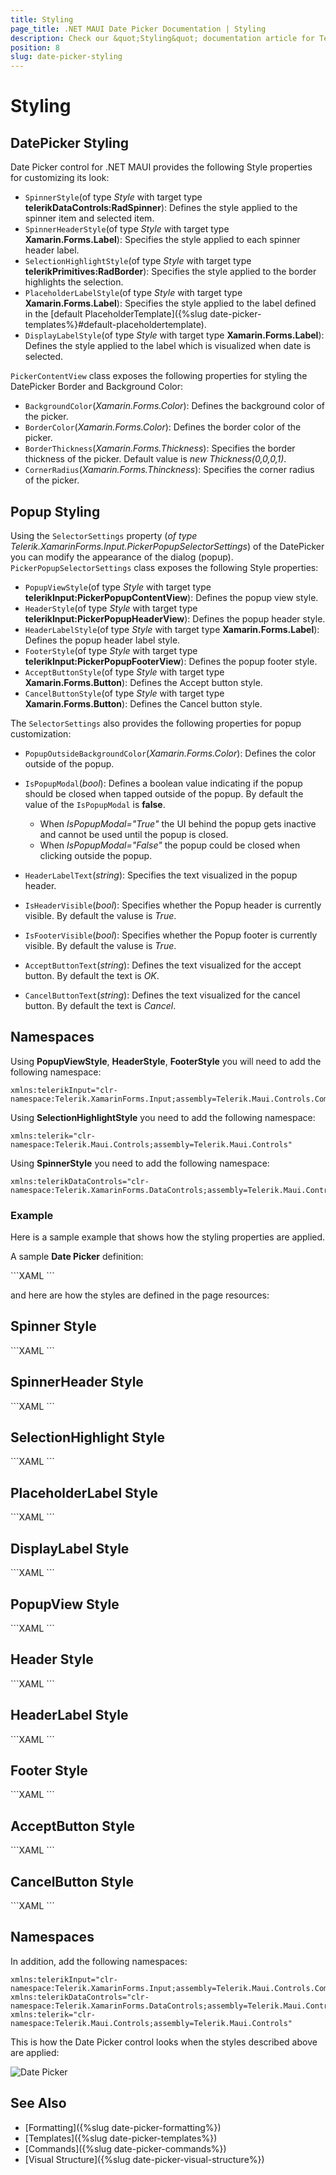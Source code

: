 ```yaml
---
title: Styling
page_title: .NET MAUI Date Picker Documentation | Styling
description: Check our &quot;Styling&quot; documentation article for Telerik DatePicker for .NET MAUI.
position: 8
slug: date-picker-styling
---
```


# Styling

## DatePicker Styling

Date Picker control for .NET MAUI provides the following Style properties for customizing its look:

* `SpinnerStyle`(of type *Style* with target type **telerikDataControls:RadSpinner**): Defines the style applied to the spinner item and selected item.
* `SpinnerHeaderStyle`(of type *Style* with target type **Xamarin.Forms.Label**): Specifies the style applied to each spinner header label.
* `SelectionHighlightStyle`(of type *Style* with target type **telerikPrimitives:RadBorder**): Specifies the style applied to the border highlights the selection.
* `PlaceholderLabelStyle`(of type *Style* with target type **Xamarin.Forms.Label**): Specifies the style applied to the label defined in the [default PlaceholderTemplate]({%slug date-picker-templates%}#default-placeholdertemplate). 
* `DisplayLabelStyle`(of type *Style* with target type **Xamarin.Forms.Label**): Defines the style applied to the label which is visualized when date is selected.

`PickerContentView` class exposes the following properties for styling the DatePicker Border and Background Color:

* `BackgroundColor`(*Xamarin.Forms.Color*): Defines the background color of the picker.
* `BorderColor`(*Xamarin.Forms.Color*): Defines the border color of the picker.
* `BorderThickness`(*Xamarin.Forms.Thickness*): Specifies the border thickness of the picker. Default value is *new Thickness(0,0,0,1)*.
* `CornerRadius`(*Xamarin.Forms.Thinckness*): Specifies the corner radius of the picker.

## Popup Styling

Using the `SelectorSettings` property (*of type Telerik.XamarinForms.Input.PickerPopupSelectorSettings*) of the DatePicker you can modify the appearance of the dialog (popup). `PickerPopupSelectorSettings` class exposes the following Style properties:

* `PopupViewStyle`(of type *Style* with target type **telerikInput:PickerPopupContentView**): Defines the popup view style.
* `HeaderStyle`(of type *Style* with target type **telerikInput:PickerPopupHeaderView**): Defines the popup header style.
* `HeaderLabelStyle`(of type *Style* with target type **Xamarin.Forms.Label**): Defines the popup header label style.
* `FooterStyle`(of type *Style* with target type **telerikInput:PickerPopupFooterView**): Defines the popup footer style.
* `AcceptButtonStyle`(of type *Style* with target type **Xamarin.Forms.Button**): Defines the Accept button style.
* `CancelButtonStyle`(of type *Style* with target type **Xamarin.Forms.Button**): Defines the Cancel button style.

The `SelectorSettings` also provides the following properties for popup customization:

* `PopupOutsideBackgroundColor`(*Xamarin.Forms.Color*): Defines the color outside of the popup.
* `IsPopupModal`(*bool*): Defines a boolean value indicating if the popup should be closed when tapped outside of the popup. By default the value of the `IsPopupModal` is **false**.
	* When *IsPopupModal="True"*  the UI behind the popup gets inactive and cannot be used until the popup is closed. 
	* When *IsPopupModal="False"* the popup could be closed when clicking outside the popup. 	
	
* `HeaderLabelText`(*string*): Specifies the text visualized in the popup header.
* `IsHeaderVisible`(*bool*): Specifies whether the Popup header is currently visible. By default the valuse is *True*.
* `IsFooterVisible`(*bool*): Specifies whether the Popup footer is currently visible. By default the valuse is *True*.
* `AcceptButtonText`(*string*): Defines the text visualized for the accept button. By default the text is *OK*.
* `CancelButtonText`(*string*): Defines the text visualized for the cancel button. By default the text is *Cancel*. 

## Namespaces

Using **PopupViewStyle**, **HeaderStyle**, **FooterStyle** you will need to add the following namespace:

```XAML
xmlns:telerikInput="clr-namespace:Telerik.XamarinForms.Input;assembly=Telerik.Maui.Controls.Compatibility"
```

Using **SelectionHighlightStyle** you need to add the following namespace:

```XAML
xmlns:telerik="clr-namespace:Telerik.Maui.Controls;assembly=Telerik.Maui.Controls"
```

Using **SpinnerStyle** you need to add the following namespace:

```XAML
xmlns:telerikDataControls="clr-namespace:Telerik.XamarinForms.DataControls;assembly=Telerik.Maui.Controls.Compatibility"
```

### Example

Here is a sample example that shows how the styling properties are applied.

A sample **Date Picker** definition:

<snippet id='datepicker-style' />
```XAML
<telerikInput:RadDatePicker SpinnerHeaderStyle="{StaticResource spinnerHeaderStyle}"
							SpinnerStyle="{StaticResource spinnerStyle}"
							SelectionHighlightStyle="{StaticResource selectionHighlightStyle}"
							DisplayLabelStyle="{StaticResource displayLabelStyle}"
							PlaceholderLabelStyle="{StaticResource placeholderLabelStyle}"
							DefaultHighlightedDate="2020,05,15"
							SpinnerFormat="yyy/MMM/dd"
							DisplayStringFormat="yyyy/MMM/dd">
	<telerikInput:RadDatePicker.SelectorSettings>
		<telerikInput:PickerPopupSelectorSettings PopupOutsideBackgroundColor="#D9D9D9CC"
												  PopupViewStyle="{StaticResource popupViewStyle}"
												  HeaderStyle="{StaticResource headerStyle}"
												  HeaderLabelText="Date Picker"
												  HeaderLabelStyle="{StaticResource headerLabelStyle}"
												  FooterStyle="{StaticResource footerStyle}"
												  AcceptButtonStyle="{StaticResource acceptButtonStyle}"
												  CancelButtonStyle="{StaticResource cancelButtonStyle}"/>
	</telerikInput:RadDatePicker.SelectorSettings>
</telerikInput:RadDatePicker>
```
		
and here are how the styles are defined in the page resources:

## Spinner Style

<snippet id='datepicker-style-spinner-style' />
```XAML
<Style TargetType="telerikDataControls:RadSpinner" x:Key="spinnerStyle">
	<Setter Property="ItemStyle">
		<Setter.Value>
			<Style TargetType="telerikDataControls:SpinnerItemView">
				<Setter Property="TextColor" Value="#4A4949"/>
			</Style>
		</Setter.Value>
	</Setter>
	<Setter Property="SelectedItemStyle">
		<Setter.Value>
			<Style TargetType="telerikDataControls:SpinnerItemView">
				<Setter Property="TextColor" Value="Black"/>
				<Setter Property="FontAttributes" Value="Bold"/>
			</Style>
		</Setter.Value>
	</Setter>
</Style>
```

## SpinnerHeader Style

<snippet id='datepicker-style-spinner-header-style' />
```XAML
<Style TargetType="Label" x:Key="spinnerHeaderStyle">
	<Setter Property="TextColor" Value="Black"/>
	<Setter Property="FontAttributes" Value="Bold"/>
	<Setter Property="HorizontalOptions" Value="FillAndExpand"/>
	<Setter Property="VerticalOptions" Value="FillAndExpand"/>
	<Setter Property="HorizontalTextAlignment" Value="Center"/>
	<Setter Property="VerticalTextAlignment" Value="Center"/>
</Style>
```

## SelectionHighlight Style

<snippet id='datepicker-style-selection-highlight-style' />
```XAML
<Style TargetType="telerik:RadBorder" x:Key="selectionHighlightStyle">
	<Setter Property="BorderColor" Value="#00B5DC"/>
	<Setter Property="BorderThickness" Value="1"/>
	<Setter Property="Padding" Value="0,6,0,6"/>
	<Setter Property="HeightRequest" Value="40"/>
	<Setter Property="VerticalOptions" Value="Center"/>
</Style>
```

## PlaceholderLabel Style

<snippet id='datepicker-style-placeholder-label-style' />
```XAML
<Style TargetType="Label" x:Key="placeholderLabelStyle">
	<Setter Property="TextColor" Value="#4A4949"/>
	<Setter Property="VerticalTextAlignment" Value="Center"/>
	<Setter Property="HorizontalTextAlignment" Value="Center"/>
	<Setter Property="HeightRequest" Value="50"/>
</Style>
```

## DisplayLabel Style

<snippet id='datepicker-style-display-label-style' />
```XAML
<Style TargetType="Label" x:Key="displayLabelStyle">
	<Setter Property="TextColor" Value="Black"/>
	<Setter Property="VerticalTextAlignment" Value="Center"/>
	<Setter Property="HorizontalTextAlignment" Value="Center"/>
	<Setter Property="HeightRequest" Value="50"/>
</Style>
```

## PopupView Style

<snippet id='datepicker-style-popupview-style' />
```XAML
<Style TargetType="telerikInput:PickerPopupContentView" x:Key="popupViewStyle">
	<Setter Property="BackgroundColor" Value="White"/>
	<Setter Property="WidthRequest" Value="270"/>
</Style>
```

## Header Style

<snippet id='datepicker-style-header-style' />
```XAML
<Style TargetType="telerikInput:PickerPopupHeaderView" x:Key="headerStyle">
	<Setter Property="BackgroundColor" Value="#00B5DC"/>
	<Setter Property="HeightRequest" Value="60"/>
	<Setter Property="Margin" Value="0"/>
	<Setter Property="Padding" Value="0"/>
	<Setter Property="HorizontalOptions" Value="FillAndExpand"/>
	<Setter Property="VerticalOptions" Value="FillAndExpand"/>
</Style>
```

## HeaderLabel Style

<snippet id='datepicker-style-header-label-style' />
```XAML
<Style TargetType="Label" x:Key="headerLabelStyle">
	<Setter Property="TextColor" Value="White"/>
	<Setter Property="HorizontalOptions" Value="Center"/>
	<Setter Property="VerticalOptions" Value="Center"/>
	<Setter Property="FontSize" Value="Title"/>
</Style>
```

## Footer Style

<snippet id='datepicker-style-footer-style' />
```XAML
<Style TargetType="telerikInput:PickerPopupFooterView" x:Key="footerStyle">
	<Setter Property="BackgroundColor" Value="Transparent"/>
</Style>
```

## AcceptButton Style

<snippet id='datepicker-style-accept-button-style' />
```XAML
<Style TargetType="Button" x:Key="acceptButtonStyle">
	<Setter Property="BackgroundColor" Value="Transparent"/>
	<Setter Property="Text" Value="OK"/>
	<Setter Property="TextColor" Value="#00B5DC"/>
</Style>
```

## CancelButton Style

<snippet id='datepicker-style-cancel-button-style' />
```XAML
<Style TargetType="Button" x:Key="cancelButtonStyle">
	<Setter Property="BackgroundColor" Value="Transparent"/>
	<Setter Property="Text" Value="X"/>
	<Setter Property="TextColor" Value="#00B5DC"/>
</Style>
```

## Namespaces

In addition, add the following namespaces:

```XAML
xmlns:telerikInput="clr-namespace:Telerik.XamarinForms.Input;assembly=Telerik.Maui.Controls.Compatibility"
xmlns:telerikDataControls="clr-namespace:Telerik.XamarinForms.DataControls;assembly=Telerik.Maui.Controls.Compatibility"
xmlns:telerik="clr-namespace:Telerik.Maui.Controls;assembly=Telerik.Maui.Controls"
```

This is how the Date Picker control looks when the styles described above are applied:

![Date Picker](images/datepicker_style.png)

## See Also

- [Formatting]({%slug date-picker-formatting%})
- [Templates]({%slug date-picker-templates%})
- [Commands]({%slug date-picker-commands%})
- [Visual Structure]({%slug date-picker-visual-structure%})
